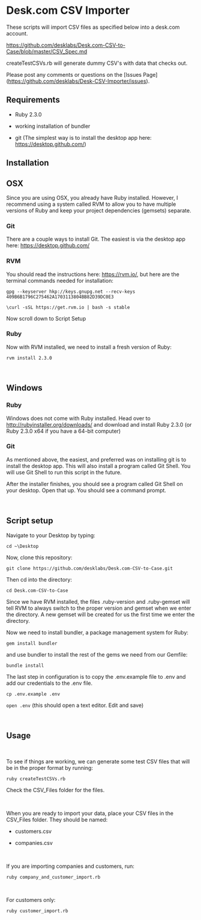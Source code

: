 Desk.com CSV Importer
=====================

These scripts will import CSV files as specified below into a desk.com account.

<https://github.com/desklabs/Desk.com-CSV-to-Case/blob/master/CSV_Spec.md>

createTestCSVs.rb will generate dummy CSV's with data that checks out.

Please post any comments or questions on the [Issues Page]
(https://github.com/desklabs/Desk-CSV-Importer/issues).

Requirements
------------

-   Ruby 2.3.0

-   working installation of bundler

-   git (The simplest way is to install the desktop app here:
    <https://desktop.github.com/>)

Installation
------------

OSX
---

Since you are using OSX, you already have Ruby installed. However, I recommend
using a system called RVM to allow you to have multiple versions of Ruby and
keep your project dependencies (gemsets) separate.

### Git

There are a couple ways to install Git. The easiest is via the desktop app here:
<https://desktop.github.com/>

### RVM

You should read the instructions here: <https://rvm.io/>, but here are the
terminal commands needed for installation:

`gpg --keyserver hkp://keys.gnupg.net --recv-keys
409B6B1796C275462A1703113804BB82D39DC0E3`

`\curl -sSL https://get.rvm.io | bash -s stable`

Now scroll down to Script Setup

### Ruby

Now with RVM installed, we need to install a fresh version of Ruby:

`rvm install 2.3.0`

 

Windows
-------

### Ruby

Windows does not come with Ruby installed. Head over to
<http://rubyinstaller.org/downloads/> and download and install Ruby 2.3.0 (or
Ruby 2.3.0 x64 if you have a 64-bit computer)

### Git

As mentioned above, the easiest, and preferred was on installing git is to
install the desktop app. This will also install a program called Git Shell. You
will use Git Shell to run this script in the future.

After the installer finishes, you should see a program called Git Shell on your
desktop. Open that up. You should see a command prompt.

 

Script setup
------------

Navigate to your Desktop by typing:

`cd ~\Desktop`

Now, clone this repository:

`git clone https://github.com/desklabs/Desk.com-CSV-to-Case.git`

Then cd into the directory:

`cd Desk.com-CSV-to-Case`

Since we have RVM installed, the files .ruby-version and .ruby-gemset will tell
RVM to always switch to the proper version and gemset when we enter the
directory. A new gemset will be created for us the first time we enter the
directory.

Now we need to install bundler, a package management system for Ruby:

`gem install bundler`

and use bundler to install the rest of the gems we need from our Gemfile:

`bundle install`

The last step in configuration is to copy the .env.example file to .env and add
our credentials to the .env file.

`cp .env.example .env`

`open .env` (this should open a text editor. Edit and save)

 

Usage
-----

 

To see if things are working, we can generate some test CSV files that will be
in the proper format by running:

`ruby createTestCSVs.rb`

Check the CSV\_Files folder for the files.

 

When you are ready to import your data, place your CSV files in the CSV\_Files
folder. They should be named:

-   customers.csv

-   companies.csv

 

If you are importing companies and customers, run:

`ruby company_and_customer_import.rb`

 

For customers only:

`ruby customer_import.rb`
